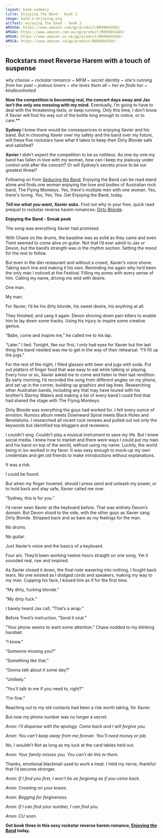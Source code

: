 ```yaml
---
layout: book-summary
title: Enjoying the Band - book 2
image: band-2-enjoying.png
altText: enjoying the band - book 2
AMSUSA: https://www.amazon.com/gp/product/B089QVGGQV/
AMSAU: https://www.amazon.com.au/gp/product/B089QVGGQV/
AMSUK: https://www.amazon.co.uk/gp/product/B089QVGGQV/
AMSCA: https://www.amazon.ca/gp/product/B089QVGGQV/
---
```


## Rockstars meet Reverse Harem with a touch of suspense

_why choose ~ rockstar romance ~ MFM ~ secret identity ~ she's running from her past ~ jealous lovers ~ she loves them all ~ her ex finds her ~ kindleunlimited_

**Now the competition is becoming real, the concert days away and Jax isn’t the only one messing with my mind.**
Eventually, I’m going to have to deal with the threatening texts, or keep running. Only this time, I don’t know if Xavier will find his way out of the bottle long enough to notice, or to care.**

**Sydney**
I knew there would be consequences in enjoying Xavier and his band. But in choosing Xavier over my safety and the band over my future, will these five rockstars have what it takes to keep their Dirty Blonde safe and satisfied?

**Xavier**
I didn’t expect the competition to be so ruthless. As one-by-one my band has fallen in love with my woman, how can I keep my jealousy under control until after the concert? Or will Sydney’s secrets prove to be our greatest threat?

Following on from [Seducing the Band](https://www.amazon.com/gp/product/B087YTB5J7/ "Seducing the Band"), Enjoying the Band can be read stand alone and finds one woman enjoying the love and bodies of Australian rock band, The Flying Monkeys.
Yes, there's multiple men with one woman.
Yes, there's loving.
Yes, Yes, Yes. Get Enjoying the Band, today.

**_Tell me what you want_, Xavier asks.** Find out why in your free, quick read prequel to rockstar reverse harem romances: [Dirty Blonde](https://dl.bookfunnel.com/87mn2uvtd1/ "Dirty Blonde").

**Enjoying the Band - Sneak peek**

The song was everything Xavier had promised. 

With Chase on the drums, the baseline was as solid as they came and even Trent seemed to come alive on guitar. Not that I’d ever admit to Jax or Devon, but the band’s strength was in the rhythm section. Setting the mood for the rest to follow.

But even in the dim restaurant and without a crowd, Xavier’s voice shone. Taking each line and making it his own. Reminding me again why he’d been the only man I noticed at the Festival. Filling my pores with every sense of him. Calling my name, driving me wild with desire.

One man.

My man.

For Xavier, I’d be his dirty blonde, his sweet desire, his anything at all.

They finished, and sang it again. Devon shoving down pain killers to enable him to lay down some tracks. Using his injury to inspire some creative genius.

“Babe, come and inspire me,” he called me to his lap.

“Later.” I lied. Tonight, like our first, I only had eyes for Xavier but the last thing the band needed was me to get in the way of their rehearsal. “I’ll fill up the jugs.”

For the rest of the night, I filled glasses with beer and jugs with soda. Put out platters of finger food that was easy to eat while talking or playing. Every hour or so, Xavier asked me to come and listen to their last rendition. By early morning, I’d recorded the song from different angles on my phone, and set up in the corner, building up graphics and tag lines. Researching other Australian bands, including any that may have toured with his brother’s Stormy Waters and making a list of every band I could find that had shared the stage with The Flying Monkeys.

Dirty Blonde was everything the guys had worked for. I felt every ounce of emotion. Rumors album meets Downward Spiral meets Black Holes and Revelations. I researched all recent rock reviews and pulled out not only the keywords but identified top bloggers and reviewers. 

I couldn’t sing. Couldn’t play a musical instrument to save my life. But I knew social media. I knew how to market and there were ways I could put my man and his band on top of the world, without using my name. Luckily, the world being in iso worked in my favor. It was easy enough to mock-up my own credentials and get old friends to make introductions without explanations.

It was a risk.

I could be found.

But when my finger hovered, should I press send and unleash my power, or to hold back and stay safe, Xavier called me over. 

“Sydney, this is for you.”

I’d never seen Xavier at the keyboard before. That was entirely Devon’s domain. But Devon stood to the side, with the other guys as Xavier sang Dirty Blonde. Stripped back and as bare as my feelings for the man.

No drums. 

No guitar.

Just Xavier’s voice and the basics of a keyboard.

Four am. They’d been working twelve hours straight on one song. Yet it sounded real, raw and inspired. 

As Xavier closed it down, the final note wavering into nothing, I fought back tears. No one existed as I dodged cords and speakers, making my way to my man. Cupping his face, I kissed him as if for the first time.

“My dirty, fucking blonde.”

“My dirty fuck.”

I barely heard Jax call, “That’s a wrap.”

Before Trent’s instruction, “Send it viral.”


“Your phone seems to want some attention.” Chase nodded to my blinking handset.

“I know.”

“Someone missing you?”

“Something like that.” 

“Gonna talk about it some day?”

“Unlikely.”

“You’ll talk to me if you need to, right?”

“I’m fine.”

Reaching out to my old contacts had been a risk worth taking, for Xavier.

But now my phone number was no longer a secret. 

_Anon: I’ll dispense with the apology. Come back and I will forgive you._

_Anon: You can’t keep away from me forever. You’ll need money or job._

No, I wouldn’t Not as long as my luck at the card tables held out.

_Anon: Your family misses you. You can’t do this to them._

Thanks, emotional blackmail used to work a treat. I held my nerve, thankful that I’d become stronger.

_Anon: If I find you first, I won’t be as forgiving as if you come back._

_Anon: Crawling on your knees._

_Anon: Begging for forgiveness._

_Anon: If I can find your number, I can find you._

_Anon: CU soon._

**Get book three in this sexy rockstar reverse harem romance, [Enjoying the Band](https://www.amazon.com/gp/product/B089QVGGQV/ "Enjoying the Band") today.**